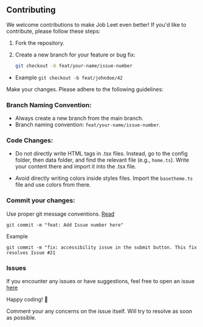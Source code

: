 ## Contributing

We welcome contributions to make Job Leet even better! If you'd like to contribute, please follow these steps:

1. Fork the repository.

2. Create a new branch for your feature or bug fix:

   ```bash
   git checkout -b feat/your-name/issue-number

- Example
```git checkout -b feat/johndoe/42```

Make your changes. Please adhere to the following guidelines:

### Branch Naming Convention:

- Always create a new branch from the main branch.
- Branch naming convention: ```feat/your-name/issue-number```.

### Code Changes:

- Do not directly write HTML tags in .tsx files. Instead, go to the config folder, then data folder, and find the relevant file (e.g., ```home.ts```). Write your content there and import it into the .tsx file.

- Avoid directly writing colors inside styles files. Import the ```basetheme.ts``` file and use colors from there.

### Commit your changes:
Use proper git message conventions. [Read](https://www.conventionalcommits.org/en/v1.0.0/)


```git commit -m "feat: Add Issue number here"```

Example 

```git commit -m "fix: accessibility issue in the submit button. This fix resolves Issue #21 ```

### Issues
If you encounter any issues or have suggestions, feel free to open an issue [here](https://github.com/Nix-code/Job-Leet-core-UI/issues)

Happy coding! 🚀

Comment your any concerns on the issue itself. Will try to resolve as soon as possible.
